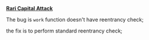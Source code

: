**[Rari Capital Attack](https://rekt.news/rari-capital-rekt/)**

The bug is `work` function doesn't have reentrancy check;

the fix is to perform standard reentrancy check; 
